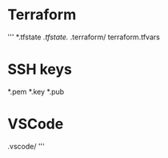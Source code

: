 # Terraform
'''
*.tfstate
*.tfstate.*
.terraform/
terraform.tfvars

# SSH keys
*.pem
*.key
*.pub

# VSCode
.vscode/
'''
